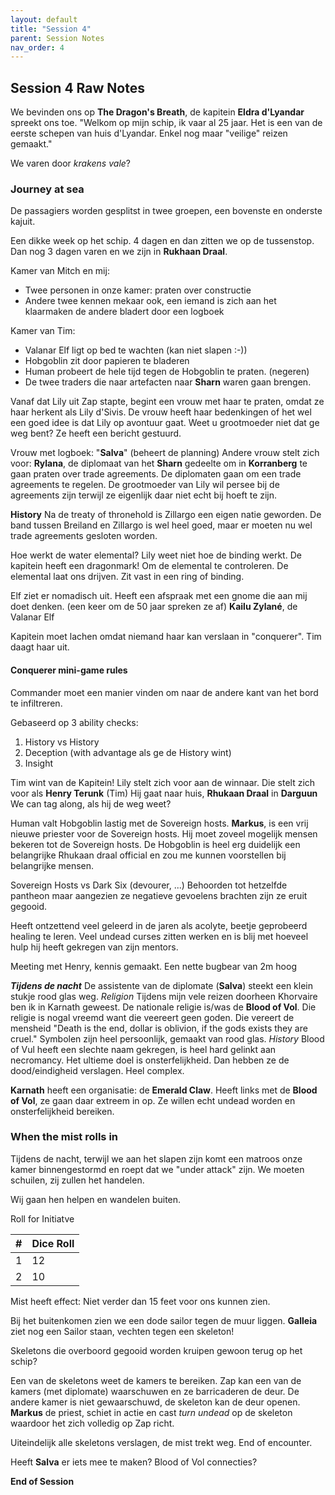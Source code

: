 ```yaml
---
layout: default
title: "Session 4"
parent: Session Notes
nav_order: 4
---
```


## Session 4 Raw Notes

We bevinden ons op **The Dragon's Breath**, de kapitein **Eldra d'Lyandar** spreekt ons toe.
"Welkom op mijn schip, ik vaar al 25 jaar. Het is een van de eerste schepen van huis d'Lyandar.
Enkel nog maar "veilige" reizen gemaakt."

We varen door _krakens vale_?

### Journey at sea

De passagiers worden gesplitst in twee groepen, een bovenste en onderste kajuit.

Een dikke week op het schip.
4 dagen en dan zitten we op de tussenstop.
Dan nog 3 dagen varen en we zijn in **Rukhaan Draal**.

Kamer van Mitch en mij:
- Twee personen in onze kamer: praten over constructie
- Andere twee kennen mekaar ook, een iemand is zich aan het klaarmaken de andere bladert door een logboek

Kamer van Tim:
- Valanar Elf ligt op bed te wachten (kan niet slapen :-))
- Hobgoblin zit door papieren te bladeren
- Human probeert de hele tijd tegen de Hobgoblin te praten. (negeren)
- De twee traders die naar artefacten naar **Sharn** waren gaan brengen.

Vanaf dat Lily uit Zap stapte, begint een vrouw met haar te praten, omdat ze haar herkent als Lily d'Sivis.
De vrouw heeft haar bedenkingen of het wel een goed idee is dat Lily op avontuur gaat.
Weet u grootmoeder niet dat ge weg bent?
Ze heeft een bericht gestuurd.

Vrouw met logboek: "**Salva**" (beheert de planning)
Andere vrouw stelt zich voor: **Rylana**, de diplomaat van het **Sharn** gedeelte om in **Korranberg** te gaan praten over trade agreements.
De diplomaten gaan om een trade agreements te regelen.
De grootmoeder van Lily wil persee bij de agreements zijn terwijl ze eigenlijk daar niet echt bij hoeft te zijn.

**History**
Na de treaty of thronehold is Zillargo een eigen natie geworden.
De band tussen Breiland en Zillargo is wel heel goed, maar er moeten nu wel trade agreements gesloten worden.

Hoe werkt de water elemental?
Lily weet niet hoe de binding werkt.
De kapitein heeft een dragonmark!
Om de elemental te controleren.
De elemental laat ons drijven.
Zit vast in een ring of binding.

Elf ziet er nomadisch uit.
Heeft een afspraak met een gnome die aan mij doet denken. (een keer om de 50 jaar spreken ze af)
**Kailu Zylané**, de Valanar Elf

Kapitein moet lachen omdat niemand haar kan verslaan in "conquerer".
Tim daagt haar uit.

#### Conquerer mini-game rules

Commander moet een manier vinden om naar de andere kant van het bord te infiltreren.

Gebaseerd op 3 ability checks:
1. History vs History
2. Deception (with advantage als ge de History wint)
3. Insight

Tim wint van de Kapitein!
Lily stelt zich voor aan de winnaar.
Die stelt zich voor als **Henry Terunk** (Tim)
Hij gaat naar huis, **Rhukaan Draal** in **Darguun**
We can tag along, als hij de weg weet?

Human valt Hobgoblin lastig met de Sovereign hosts.
**Markus**, is een vrij nieuwe priester voor de Sovereign hosts.
Hij moet zoveel mogelijk mensen bekeren tot de Sovereign hosts.
De Hobgoblin is heel erg duidelijk een belangrijke Rhukaan draal official en zou me kunnen voorstellen bij belangrijke mensen.

Sovereign Hosts vs Dark Six (devourer, ...)
Behoorden tot hetzelfde pantheon maar aangezien ze negatieve gevoelens brachten zijn ze eruit gegooid.

Heeft ontzettend veel geleerd in de jaren als acolyte, beetje geprobeerd healing te leren.
Veel undead curses zitten werken en is blij met hoeveel hulp hij heeft gekregen van zijn mentors.

Meeting met Henry, kennis gemaakt.
Een nette bugbear van 2m hoog

**_Tijdens de nacht_**
De assistente van de diplomate (**Salva**) steekt een klein stukje rood glas weg.
_Religion_
Tijdens mijn vele reizen doorheen Khorvaire ben ik in Karnath geweest.
De nationale religie is/was de **Blood of Vol**.
Die religie is nogal vreemd want die veereert geen goden.
Die vereert de mensheid
"Death is the end, dollar is oblivion, if the gods exists they are cruel."
Symbolen zijn heel persoonlijk, gemaakt van rood glas.
_History_
Blood of Vul heeft een slechte naam gekregen, is heel hard gelinkt aan necromancy.
Het ultieme doel is onsterfelijkheid. Dan hebben ze de dood/eindigheid verslagen.
Heel complex.

**Karnath** heeft een organisatie: de **Emerald Claw**.
Heeft links met de **Blood of Vol**, ze gaan daar extreem in op.
Ze willen echt undead worden en onsterfelijkheid bereiken.

### When the mist rolls in
Tijdens de nacht, terwijl we aan het slapen zijn komt een matroos onze kamer binnengestormd en roept dat we "under attack" zijn.
We moeten schuilen, zij zullen het handelen.

Wij gaan hen helpen en wandelen buiten.

<div class="text-red-000">
 Roll for Initiatve
</div>

| #              | Dice Roll |
| :-: | :- |
| 1      | 12      |
| 2       | 10       |

Mist heeft effect: Niet verder dan 15 feet voor ons kunnen zien.

Bij het buitenkomen zien we een dode sailor tegen de muur liggen.
**Galleia** ziet nog een Sailor staan, vechten tegen een skeleton!

Skeletons die overboord gegooid worden kruipen gewoon terug op het schip?

Een van de skeletons weet de kamers te bereiken.
Zap kan een van de kamers (met diplomate) waarschuwen en ze barricaderen de deur.
De andere kamer is niet gewaarschuwd, de skeleton kan de deur openen.
**Markus** de priest, schiet in actie en cast _turn undead_ op de skeleton waardoor het zich volledig op Zap richt.

Uiteindelijk alle skeletons verslagen, de mist trekt weg.
End of encounter.

Heeft **Salva** er iets mee te maken?
Blood of Vol connecties?

**End of Session**
